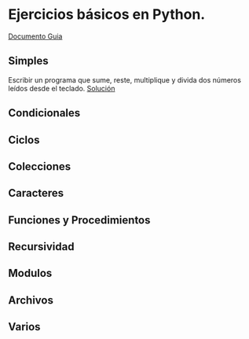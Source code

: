 # Ejercicios básicos en Python. 
[Documento Guia](https://github.com/apdaza/universidad-ejercicios/blob/master/python/solucion%20guia%20ejercicios/ejercios%20pbas.pdf)

## Simples
Escribir un programa que sume, reste, multiplique y divida dos números leídos desde el teclado.
[Solución](https://github.com/apdaza/universidad-ejercicios/blob/master/python/solucion%20guia%20ejercicios/ejercios%20pbas.pdf)

## Condicionales

## Ciclos

## Colecciones

## Caracteres

## Funciones y Procedimientos

## Recursividad

## Modulos

## Archivos

## Varios

